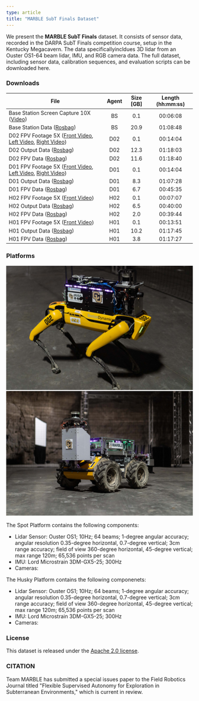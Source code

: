 ```yaml
---
type: article
title: "MARBLE SubT Finals Dataset"
---
```


We present the **MARBLE SubT Finals**
dataset. It consists of sensor data, recorded in the DARPA SubT Finals competition course, setup in the Kentucky Megacavern. The data specificallyincldues 3D lidar from an Ouster OS1-64 beam lidar, IMU, and RGB camera
data. The full dataset, including sensor data, calibration sequences,
and evaluation scripts can be downloaded here.

### Downloads

| File | Agent | Size [GB] | Length (hh:mm:ss) |
| -------------------------------------------------------------------------------------------------------------------------------------------------------- | :---: | :-------: | :---------------: |
| Base Station Screen Capture 10X ([Video](https://drive.google.com/file/d/1NiiZ1O-ar1ht9fx0A7uu1sU-vYs_OEMw/view?usp=sharing)) &nbsp;   &nbsp;   &nbsp;   &nbsp;   &nbsp;  | BS | 0.1 | 00:06:08       |
| Base Station Data ([Rosbag](https://drive.google.com/file/d/1pu8jfVmEhdba-_H0PwJ2AIA9_fIIIaIa/view?usp=sharing)) &nbsp;  | BS | 20.9 | 01:08:48       |
| D02 FPV Footage 5X ([Front Video](https://drive.google.com/file/d/1MqaEi-Yc-QF_GMpJXYCgCl1hfgjQGouy/view?usp=sharing), [Left Video](https://drive.google.com/file/d/1K3e1SfBP36E-kD6zdKndQrllCt-VCiqJ/view?usp=sharing), [Right Video](https://drive.google.com/file/d/1kMoixfGoJQwT3qtiLopX5Sje-scnRvM-/view?usp=sharing)) &nbsp;  | D02 | 0.1 | 00:14:04       |
| D02 Output Data ([Rosbag](https://drive.google.com/file/d/1ATUuMbJqWjFpqFYOATFXki4veJLLMKFO/view?usp=sharing)) &nbsp;  | D02 | 12.3 | 01:18:03       |
| D02 FPV Data ([Rosbag](https://drive.google.com/file/d/162WhyaaJI8u9Lqywdt89mD2ZTvWpNvgk/view?usp=sharing)) &nbsp;  | D02 | 11.6 | 01:18:40       |
| D01 FPV Footage 5X ([Front Video](https://drive.google.com/file/d/17KFC-pw6IRe3mMUjmmimJTKuEOGRvUgc/view?usp=sharing), [Left Video](https://drive.google.com/file/d/1wrvTfG2ZmcdQIb2_ZMCraGS5ejmZwMkc/view?usp=sharing), [Right Video](https://drive.google.com/file/d/1SlLTr3EjW7_Aes6vfdiS-vQIh_rsHnBW/view?usp=sharing)) &nbsp;  | D01 | 0.1 | 00:14:04       |
| D01 Output Data ([Rosbag](https://drive.google.com/file/d/18YgU-kMDqf5MeM8QgN12zlYW1XeJi6fG/view?usp=sharing)) &nbsp;  | D01 | 8.3  | 01:07:28       |
| D01 FPV Data ([Rosbag](https://drive.google.com/file/d/1Ij9RHCtcKrcqMaxVqZS4YmuGruG2z09g/view?usp=sharing)) &nbsp;  | D01 | 6.7  | 00:45:35       |
| H02 FPV Footage 5X ([Front Video](https://drive.google.com/file/d/1FAj9UFXr49enaaGbLxh321g9dY9-6of3/view?usp=sharing)) &nbsp;  | H02 | 0.1 | 00:07:07       |
| H02 Output Data ([Rosbag](https://drive.google.com/file/d/1W7MbGklgde_LyixR6IMpZZveaBB8pNyH/view?usp=sharing)) &nbsp; &nbsp;  | H02 | 6.5  | 00:40:00       |
| H02 FPV Data ([Rosbag](https://drive.google.com/file/d/1Ud0hSqkWcT2mml9i7MALVVWVwjttO2D-/view?usp=sharing)) &nbsp; &nbsp;  | H02 | 2.0  | 00:39:44       |
| H01 FPV Footage 5X ([Front Video](https://drive.google.com/file/d/1LHd1SVs6zKf0loUlCXBBroToeERnJK9U/view?usp=sharing)) &nbsp;  | H01 | 0.1 | 00:13:51       |
| H01 Output Data ([Rosbag](https://drive.google.com/file/d/1guamP0_i_a0pdYtKafg4PKlV6li2IxM2/view?usp=sharing)) &nbsp; &nbsp; &nbsp; &nbsp;  | H01 | 10.2 | 01:17:45 |
| H01 FPV Data ([Rosbag](https://drive.google.com/file/d/1eFMp24-2cpqdcNmwmY13Ee-4Y092NQDM/view?usp=sharing)) &nbsp;  | H01 | 3.8  | 01:17:27 |


### Platforms

![Photo of Spot Platform](/img/marble/spot.jpg)
![Photo of Husky Platform](/img/marble/husky.jpg)

The Spot Platform contains the following components:

* Lidar Sensor: Ouster OS1; 10Hz; 64 beams; 1-degree angular accuracy; angular resolution 0.35-degree horizontal, 0.7-degree vertical; 3cm range accuracy; field of view 360-degree horizontal, 45-degree vertical; max range 120m; 65,536 points per scan
* IMU: Lord Microstrain 3DM-GX5-25; 300Hz
* Cameras:

The Husky Platform contains the following componenets:

* Lidar Sensor: Ouster OS1; 10Hz; 64 beams; 1-degree angular accuracy; angular resolution 0.35-degree horizontal, 0.7-degree vertical; 3cm range accuracy; field of view 360-degree horizontal, 45-degree vertical; max range 120m; 65,536 points per scan
* IMU: Lord Microstrain 3DM-GX5-25; 300Hz
* Cameras: 


### License

This dataset is released under the [Apache 2.0 license](https://www.apache.org/licenses/LICENSE-2.0). 

### CITATION

Team MARBLE has submitted a special issues paper to the Field Robotics Journal titled "Flexible Supervised Autonomy for Exploration in
Subterranean Environments," which is current in review.
